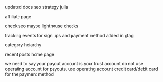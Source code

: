updated docs seo strategy julia

affiliate page

check seo maybe lighthouse checks

tracking events for sign ups and payment method added in gtag

category heiarchy

recent posts home page 


we need to say your payout account is your trust account do not use operating account for payouts. use operating account credit card/debit card for the payment method